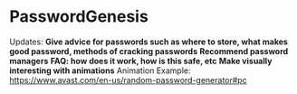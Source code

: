﻿# PasswordGenesis
 Updates:
**Give advice for passwords such as where to store, what makes good password, methods of cracking passwords**
**Recommend password managers**
**FAQ: how does it work, how is this safe, etc**
**Make visually interesting with animations**
Animation Example: https://www.avast.com/en-us/random-password-generator#pc



